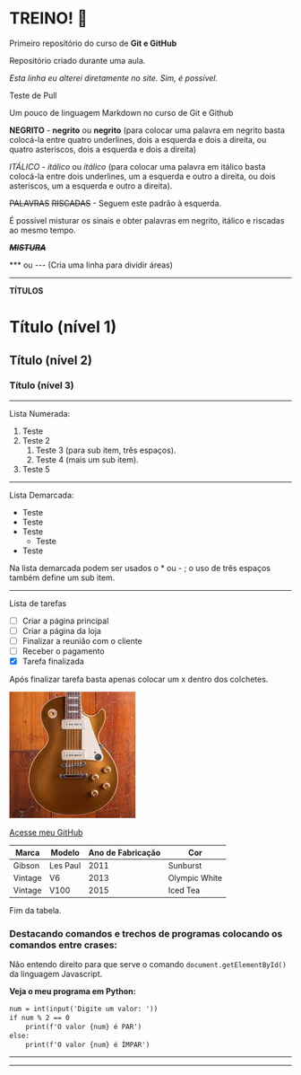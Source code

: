 # TREINO! 🖖
 Primeiro repositório do curso de **Git e GitHub**

Repositório criado durante uma aula.

*Esta linha eu alterei diretamente no site. Sim, é possível.*

Teste de Pull

Um pouco de linguagem Markdown no curso de Git e Github

**NEGRITO** - __negrito__ ou **negrito** (para colocar uma palavra em negrito basta colocá-la entre quatro underlines, dois a esquerda e dois a direita, ou quatro asteriscos, dois a esquerda e dois a direita)

*ITÁLICO* - _itálico_ ou *itálico* (para colocar uma palavra em itálico basta colocá-la entre dois underlines, um a esquerda e outro a direita, ou dois asteriscos, um a esquerda e outro a direita).

~~PALAVRAS~~ ~~RISCADAS~~ - Seguem este padrão à esquerda.

É possível misturar os sinais e obter palavras em negrito, itálico e riscadas ao mesmo tempo.

__*~~MISTURA~~*__

*** ou --- (Cria uma linha para dividir áreas)

---

**TÍTULOS**
# Título (nível 1)
## Título (nível 2)
### Título (nível 3)

---

Lista Numerada:
1. Teste
2. Teste 2
   1. Teste 3 (para sub item, três espaços).
   1. Teste 4 (mais um sub item).
999. Teste 5

---

Lista Demarcada:
* Teste
* Teste
* Teste
   * Teste
* Teste

Na lista demarcada podem ser usados o * ou - ; o uso de três espaços também define um sub item.

---

Lista de tarefas
- [ ] Criar a página principal
- [ ] Criar a página da loja
- [ ] Finalizar a reunião com o cliente
- [ ] Receber o pagamento
- [x] Tarefa finalizada

Após finalizar tarefa basta apenas colocar um x dentro dos colchetes.

![Gibson LP Goldtop P90's](<gibson lp goldtop p90.jpg>)

[Acesse meu GitHub](https://github.com/fernandocsarruda)

Marca | Modelo | Ano de Fabricação | Cor
---|---|---|---
Gibson | Les Paul | 2011 | Sunburst
Vintage | V6 | 2013 | Olympic White
Vintage | V100 | 2015 | Iced Tea 

Fim da tabela.

### Destacando comandos e trechos de programas colocando os comandos entre crases:

Não entendo direito para que serve o comando `document.getElementById()` da linguagem Javascript.

**Veja o meu programa em Python:**

```
num = int(input('Digite um valor: '))
if num % 2 == 0
    print(f'O valor {num} é PAR')
else:
    print(f'O valor {num} é ÍMPAR')
```
---
 
 ---

